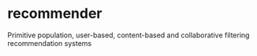 # recommender
Primitive population, user-based, content-based and collaborative filtering recommendation systems
